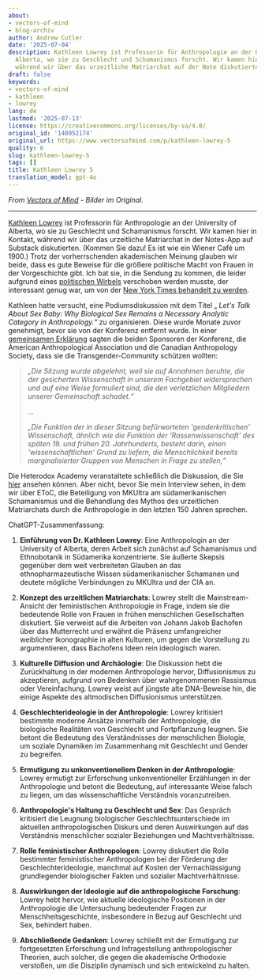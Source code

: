 ```yaml
---
about:
- vectors-of-mind
- blog-archiv
author: Andrew Cutler
date: '2025-07-04'
description: Kathleen Lowrey ist Professorin für Anthropologie an der University of
  Alberta, wo sie zu Geschlecht und Schamanismus forscht. Wir kamen hier in Kontakt,
  während wir über das urzeitliche Matriarchat auf der Note diskutierten...
draft: false
keywords:
- vectors-of-mind
- kathleen
- lowrey
lang: de
lastmod: '2025-07-13'
license: https://creativecommons.org/licenses/by-sa/4.0/
original_id: '140952174'
original_url: https://www.vectorsofmind.com/p/kathleen-lowrey-5
quality: 6
slug: kathleen-lowrey-5
tags: []
title: Kathleen Lowrey 5
translation_model: gpt-4o
---
```


*From [Vectors of Mind](https://www.vectorsofmind.com/p/kathleen-lowrey-5) - Bilder im Original.*

---

[Kathleen Lowrey](https://apps.ualberta.ca/directory/person/klowrey) ist Professorin für Anthropologie an der University of Alberta, wo sie zu Geschlecht und Schamanismus forscht. Wir kamen hier in Kontakt, während wir über das urzeitliche Matriarchat in der Notes-App auf Substack diskutierten. (Kommen Sie dazu! Es ist wie ein Wiener Café um 1900.) Trotz der vorherrschenden akademischen Meinung glauben wir beide, dass es gute Beweise für die größere politische Macht von Frauen in der Vorgeschichte gibt. Ich bat sie, in die Sendung zu kommen, die leider aufgrund eines [politischen Wirbels](https://www.compactmag.com/article/how-anthropology-canceled-sex/) verschoben werden musste, der interessant genug war, um von der [New York Times behandelt zu werden](https://www.nytimes.com/2023/09/30/us/anthropology-panel-sex-binary-gender-kathleen-lowery.html).

Kathleen hatte versucht, eine Podiumsdiskussion mit dem Titel „ _Let's Talk About Sex Baby: Why Biological Sex Remains a Necessary Analytic Category in Anthropology._“ zu organisieren. Diese wurde Monate zuvor genehmigt, bevor sie von der Konferenz entfernt wurde. In einer [gemeinsamen Erklärung](https://americananthro.org/news/no-place-for-transphobia-in-anthropology-session-pulled-from-annual-meeting-program/) sagten die beiden Sponsoren der Konferenz, die American Anthropological Association und die Canadian Anthropology Society, dass sie die Transgender-Community schützen wollten:

> _„Die Sitzung wurde abgelehnt, weil sie auf Annahmen beruhte, die der gesicherten Wissenschaft in unserem Fachgebiet widersprechen und auf eine Weise formuliert sind, die den verletzlichen Mitgliedern unserer Gemeinschaft schadet.“_
> 
> _…_
> 
> _„Die Funktion der in dieser Sitzung befürworteten 'genderkritischen' Wissenschaft, ähnlich wie die Funktion der 'Rassenwissenschaft' des späten 19. und frühen 20. Jahrhunderts, besteht darin, einen 'wissenschaftlichen' Grund zu liefern, die Menschlichkeit bereits marginalisierter Gruppen von Menschen in Frage zu stellen,“_

Die Heterodox Academy veranstaltete schließlich die Diskussion, die Sie [hier](https://www.youtube.com/watch?v=_i5gHhuLBpw) ansehen können. Aber nicht, bevor Sie mein Interview sehen, in dem wir über EToC, die Beteiligung von MKUltra am südamerikanischen Schamanismus und die Behandlung des Mythos des urzeitlichen Matriarchats durch die Anthropologie in den letzten 150 Jahren sprechen.

ChatGPT-Zusammenfassung:

1. **Einführung von Dr. Kathleen Lowrey**: Eine Anthropologin an der University of Alberta, deren Arbeit sich zunächst auf Schamanismus und Ethnobotanik in Südamerika konzentrierte. Sie äußerte Skepsis gegenüber dem weit verbreiteten Glauben an das ethnopharmazeutische Wissen südamerikanischer Schamanen und deutete mögliche Verbindungen zu MKUltra und der CIA an.

2. **Konzept des urzeitlichen Matriarchats**: Lowrey stellt die Mainstream-Ansicht der feministischen Anthropologie in Frage, indem sie die bedeutende Rolle von Frauen in frühen menschlichen Gesellschaften diskutiert. Sie verweist auf die Arbeiten von Johann Jakob Bachofen über das Mutterrecht und erwähnt die Präsenz umfangreicher weiblicher Ikonographie in alten Kulturen, um gegen die Vorstellung zu argumentieren, dass Bachofens Ideen rein ideologisch waren.

3. **Kulturelle Diffusion und Archäologie**: Die Diskussion hebt die Zurückhaltung in der modernen Anthropologie hervor, Diffusionismus zu akzeptieren, aufgrund von Bedenken über wahrgenommenen Rassismus oder Vereinfachung. Lowrey weist auf jüngste alte DNA-Beweise hin, die einige Aspekte des altmodischen Diffusionismus unterstützen.

4. **Geschlechterideologie in der Anthropologie**: Lowrey kritisiert bestimmte moderne Ansätze innerhalb der Anthropologie, die biologische Realitäten von Geschlecht und Fortpflanzung leugnen. Sie betont die Bedeutung des Verständnisses der menschlichen Biologie, um soziale Dynamiken im Zusammenhang mit Geschlecht und Gender zu begreifen.

5. **Ermutigung zu unkonventionellem Denken in der Anthropologie**: Lowrey ermutigt zur Erforschung unkonventioneller Erzählungen in der Anthropologie und betont die Bedeutung, auf interessante Weise falsch zu liegen, um das wissenschaftliche Verständnis voranzutreiben.

6. **Anthropologie's Haltung zu Geschlecht und Sex**: Das Gespräch kritisiert die Leugnung biologischer Geschlechtsunterschiede im aktuellen anthropologischen Diskurs und deren Auswirkungen auf das Verständnis menschlicher sozialer Beziehungen und Machtverhältnisse.

7. **Rolle feministischer Anthropologen**: Lowrey diskutiert die Rolle bestimmter feministischer Anthropologen bei der Förderung der Geschlechterideologie, manchmal auf Kosten der Vernachlässigung grundlegender biologischer Fakten und sozialer Machtverhältnisse.

8. **Auswirkungen der Ideologie auf die anthropologische Forschung**: Lowrey hebt hervor, wie aktuelle ideologische Positionen in der Anthropologie die Untersuchung bedeutender Fragen zur Menschheitsgeschichte, insbesondere in Bezug auf Geschlecht und Sex, behindert haben.

9. **Abschließende Gedanken**: Lowrey schließt mit der Ermutigung zur fortgesetzten Erforschung und Infragestellung anthropologischer Theorien, auch solcher, die gegen die akademische Orthodoxie verstoßen, um die Disziplin dynamisch und sich entwickelnd zu halten.